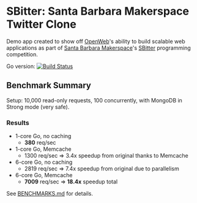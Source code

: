 # SBitter: Santa Barbara Makerspace Twitter Clone

Demo app created to show off
[OpenWeb](http://www.openwebengineering.com)'s ability to build
scalable web applications as part of
[Santa Barbara Makerspace](http://sbhackerspace.com)'s
[SBitter](https://github.com/sbhackerspace/sbhx-sbitter#sbitter)
programming competition.

Go version: [![Build Status](https://drone.io/github.com/openwebengineering/sbitter/status.png)](https://drone.io/github.com/openwebengineering/sbitter/latest)

## Benchmark Summary

Setup: 10,000 read-only requests, 100 concurrently, with MongoDB in
Strong mode (very safe).


### Results

* 1-core Go, no caching
  * __380__ req/sec
* 1-core Go, Memcache
  * 1300 req/sec => 3.4x speedup from original thanks to Memcache
* 6-core Go, no caching
  * 2819 req/sec => 7.4x speedup from original due to parallelism
* 6-core Go, Memcache
  * __7009__ req/sec => __18.4x__ speedup total

See [BENCHMARKS.md](https://github.com/openwebengineering/sbitter/blob/master/BENCHMARKS.md) for details.
